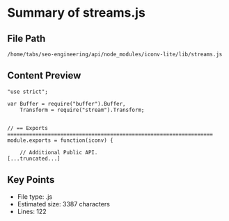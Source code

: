 # Summary of streams.js
  
## File Path
`/home/tabs/seo-engineering/api/node_modules/iconv-lite/lib/streams.js`

## Content Preview
```
"use strict";

var Buffer = require("buffer").Buffer,
    Transform = require("stream").Transform;


// == Exports ==================================================================
module.exports = function(iconv) {
    
    // Additional Public API.
[...truncated...]
```

## Key Points
- File type: .js
- Estimated size: 3387 characters
- Lines: 122
